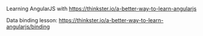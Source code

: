 Learning AngularJS with https://thinkster.io/a-better-way-to-learn-angularjs

Data binding lesson: https://thinkster.io/a-better-way-to-learn-angularjs/binding
